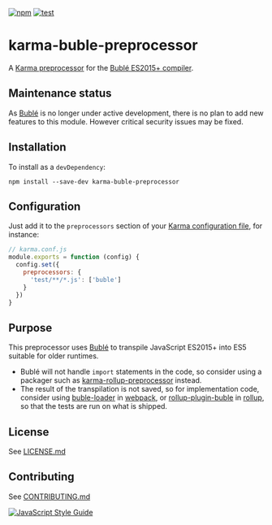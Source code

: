 [![npm](https://img.shields.io/npm/v/karma-buble-preprocessor.svg)](https://www.npmjs.com/package/karma-buble-preprocessor)
[![test](https://github.com/blgm/karma-buble-preprocessor/workflows/test/badge.svg?branch=main)](https://github.com/blgm/karma-buble-preprocessor/actions?query=workflow%3Atest+branch%3Amain)

# karma-buble-preprocessor
A [Karma preprocessor](http://karma-runner.github.io/1.0/config/preprocessors.html) for the [Bublé ES2015+ compiler](http://buble.surge.sh/guide/).

## Maintenance status
As [Bublé](http://buble.surge.sh/guide/) is no longer under active development, there is no plan
to add new features to this module. However critical security issues may be fixed.

## Installation
To install as a `devDependency`:
```
npm install --save-dev karma-buble-preprocessor
```

## Configuration
Just add it to the `preprocessors` section of your [Karma configuration file](http://karma-runner.github.io/1.0/config/configuration-file.html), for instance:
```javascript
// karma.conf.js
module.exports = function (config) {
  config.set({
    preprocessors: {
      'test/**/*.js': ['buble']
    }
  })
}
```

## Purpose
This preprocessor uses [Bublé](http://buble.surge.sh/guide/) to transpile JavaScript ES2015+ into
ES5 suitable for older runtimes.
- Bublé will not handle `import` statements in the code, so consider using a packager such as
 [karma-rollup-preprocessor](https://www.npmjs.com/package/karma-rollup-preprocessor) instead.
- The result of the transpilation is not saved, so for implementation code, consider using
 [buble-loader](https://www.npmjs.com/package/buble-loader) in
 [webpack](https://www.npmjs.com/package/webpack), or
 [rollup-plugin-buble](https://www.npmjs.com/package/rollup-plugin-buble) in
 [rollup](https://www.npmjs.com/package/rollup), so that the tests are run on what is shipped.

## License
See [LICENSE.md](LICENSE.md)

## Contributing
See [CONTRIBUTING.md](CONTRIBUTING.md)

[![JavaScript Style Guide](https://cdn.rawgit.com/standard/standard/master/badge.svg)](https://github.com/standard/standard)

